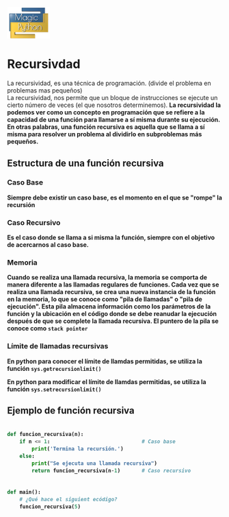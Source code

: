 <img src="../../images/LogoMagicPython.png" width="100">

# Recursivdad
La recursividad, es una técnica de programación. (divide el problema en problemas mas pequeños) <br>
La recursividad, nos permite que un bloque de instrucciones se ejecute un cierto número de veces (el que nosotros determinemos). <b>
La recursividad la podemos ver como un concepto en programación que se refiere a la capacidad de una función para llamarse a sí misma durante su ejecución. En otras palabras, una función recursiva es aquella que se llama a sí misma para resolver un problema al dividirlo en subproblemas más pequeños. <br>

## Estructura de una función recursiva 

### Caso Base
Siempre debe existir un caso base, es el momento en el que se "rompe" la recursión 

### Caso Recursivo 
Es el caso donde se llama a si misma la función, siempre con el objetivo de acercarnos al caso base. 

### Memoria
Cuando se realiza una llamada recursiva, la memoria se comporta de manera diferente a las llamadas regulares de funciones. Cada vez que se realiza una llamada recursiva, se crea una nueva instancia de la función en la memoria, lo que se conoce como "pila de llamadas" o "pila de ejecución". Esta pila almacena información como los parámetros de la función y la ubicación en el código donde se debe reanudar la ejecución después de que se complete la llamada recursiva. El puntero de la pila se conoce como `stack pointer` <br>

### Límite de llamadas recursivas
En python para conocer el límite de llamdas permitidas, se utiliza la función `sys.getrecursionlimit()` <br>

En python para modificar el límite de llamdas permitidas, se utiliza la función `sys.setrecursionlimit()` <br>

## Ejemplo de función recursiva 

```python

def funcion_recursiva(n):
    if n <= 1:                              # Caso base
        print('Termina la recursión.')
    else:
        print("Se ejecuta una llamada recursiva")
        return funcion_recursiva(n-1)       # Caso recursivo 


def main():
    # ¿Qué hace el siguient ecódigo? 
    funcion_recursiva(5)
    
```

